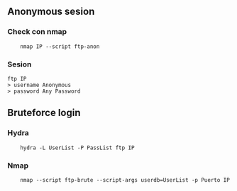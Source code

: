 ## Anonymous sesion
### Check con nmap
   		nmap IP --script ftp-anon
### Sesion
```
ftp IP
> username Anonymous
> password Any Password
```

## Bruteforce login
### Hydra
		hydra -L UserList -P PassList ftp IP 
### Nmap
		nmap --script ftp-brute --script-args userdb=UserList -p Puerto IP
